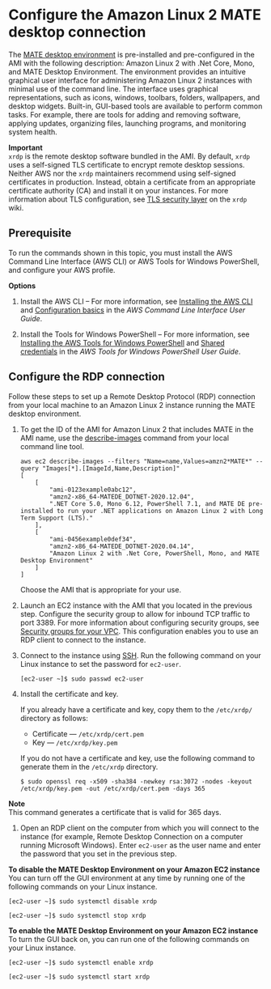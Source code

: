 # Configure the Amazon Linux 2 MATE desktop connection<a name="amazon-linux-ami-mate"></a>

The [MATE desktop environment](https://mate-desktop.org/) is pre\-installed and pre\-configured in the AMI with the following description: Amazon Linux 2 with \.Net Core, Mono, and MATE Desktop Environment\. The environment provides an intuitive graphical user interface for administering Amazon Linux 2 instances with minimal use of the command line\. The interface uses graphical representations, such as icons, windows, toolbars, folders, wallpapers, and desktop widgets\. Built\-in, GUI\-based tools are available to perform common tasks\. For example, there are tools for adding and removing software, applying updates, organizing files, launching programs, and monitoring system health\.

**Important**  
`xrdp` is the remote desktop software bundled in the AMI\. By default, `xrdp` uses a self\-signed TLS certificate to encrypt remote desktop sessions\. Neither AWS nor the `xrdp` maintainers recommend using self\-signed certificates in production\. Instead, obtain a certificate from an appropriate certificate authority \(CA\) and install it on your instances\. For more information about TLS configuration, see [TLS security layer](https://github.com/neutrinolabs/xrdp/wiki/TLS-security-layer) on the `xrdp` wiki\.

## Prerequisite<a name="al2-mate-configure-prerequisite"></a>

To run the commands shown in this topic, you must install the AWS Command Line Interface \(AWS CLI\) or AWS Tools for Windows PowerShell, and configure your AWS profile\.

**Options**

1. Install the AWS CLI – For more information, see [Installing the AWS CLI](https://docs.aws.amazon.com/cli/latest/userguide/cli-chap-getting-set-up.html) and [Configuration basics](https://docs.aws.amazon.com/cli/latest/userguide/cli-configure-quickstart.html) in the *AWS Command Line Interface User Guide*\.

1. Install the Tools for Windows PowerShell – For more information, see [Installing the AWS Tools for Windows PowerShell](https://docs.aws.amazon.com/powershell/latest/userguide/pstools-getting-set-up.html) and [Shared credentials](https://docs.aws.amazon.com/powershell/latest/userguide/shared-credentials-in-aws-powershell.html) in the *AWS Tools for Windows PowerShell User Guide*\.

## Configure the RDP connection<a name="al2-mate-configure-connection"></a>

Follow these steps to set up a Remote Desktop Protocol \(RDP\) connection from your local machine to an Amazon Linux 2 instance running the MATE desktop environment\.

1. To get the ID of the AMI for Amazon Linux 2 that includes MATE in the AMI name, use the [describe\-images](https://awscli.amazonaws.com/v2/documentation/api/latest/reference/ec2/describe-images.html) command from your local command line tool\.

   ```
   aws ec2 describe-images --filters "Name=name,Values=amzn2*MATE*" --query "Images[*].[ImageId,Name,Description]"
   [
       [
           "ami-0123example0abc12",
           "amzn2-x86_64-MATEDE_DOTNET-2020.12.04",
           ".NET Core 5.0, Mono 6.12, PowerShell 7.1, and MATE DE pre-installed to run your .NET applications on Amazon Linux 2 with Long Term Support (LTS)."
       ],
       [
           "ami-0456example0def34",
           "amzn2-x86_64-MATEDE_DOTNET-2020.04.14",
           "Amazon Linux 2 with .Net Core, PowerShell, Mono, and MATE Desktop Environment"
       ]
   ]
   ```

   Choose the AMI that is appropriate for your use\.

1. Launch an EC2 instance with the AMI that you located in the previous step\. Configure the security group to allow for inbound TCP traffic to port 3389\. For more information about configuring security groups, see [Security groups for your VPC](https://docs.aws.amazon.com/vpc/latest/userguide/VPC_SecurityGroups.html)\. This configuration enables you to use an RDP client to connect to the instance\.

1. Connect to the instance using [SSH](https://docs.aws.amazon.com/AWSEC2/latest/UserGuide/AccessingInstancesLinux.html)\. Run the following command on your Linux instance to set the password for `ec2-user`\.

   ```
   [ec2-user ~]$ sudo passwd ec2-user
   ```

1. Install the certificate and key\.

   If you already have a certificate and key, copy them to the `/etc/xrdp/` directory as follows:
   + Certificate — `/etc/xrdp/cert.pem`
   + Key — `/etc/xrdp/key.pem`

   If you do not have a certificate and key, use the following command to generate them in the `/etc/xrdp` directory\.

   ```
   $ sudo openssl req -x509 -sha384 -newkey rsa:3072 -nodes -keyout /etc/xrdp/key.pem -out /etc/xrdp/cert.pem -days 365
   ```
**Note**  
This command generates a certificate that is valid for 365 days\.

1. Open an RDP client on the computer from which you will connect to the instance \(for example, Remote Desktop Connection on a computer running Microsoft Windows\)\. Enter `ec2-user` as the user name and enter the password that you set in the previous step\.

**To disable the MATE Desktop Environment on your Amazon EC2 instance**  
You can turn off the GUI environment at any time by running one of the following commands on your Linux instance\.

```
[ec2-user ~]$ sudo systemctl disable xrdp
```

```
[ec2-user ~]$ sudo systemctl stop xrdp
```

**To enable the MATE Desktop Environment on your Amazon EC2 instance**  
To turn the GUI back on, you can run one of the following commands on your Linux instance\.

```
[ec2-user ~]$ sudo systemctl enable xrdp
```

```
[ec2-user ~]$ sudo systemctl start xrdp
```